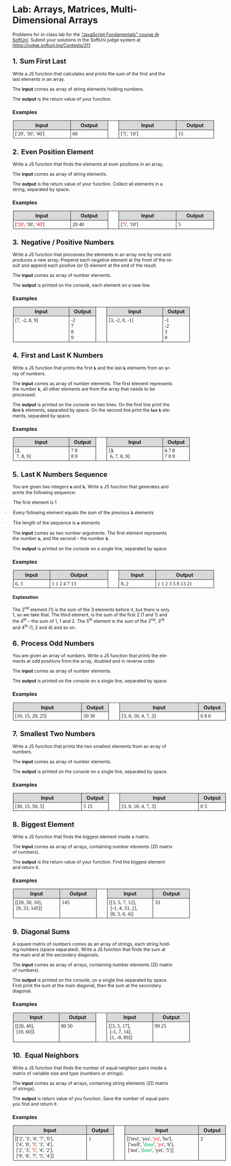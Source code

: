 <html>

<head>
<meta http-equiv=Content-Type content="text/html; charset=windows-1251">
<meta name=Generator content="Microsoft Word 14 (filtered)">

</head>

<body lang=EN-US link=blue vlink=purple>

<div class=WordSection1>

<h1>Lab: Arrays, Matrices, Multi-Dimensional Arrays</h1>

<p class=MsoNormal>Problems for in-class lab for the <a
href="https://softuni.bg/courses/javascript-fundamentals">“JavaScript
Fundamentals” course @ SoftUni</a>. Submit your solutions in the SoftUni judge
system at <a href="https://judge.softuni.bg/Contests/311">https://judge.softuni.bg/Contests/311</a>.</p>

<h2>1.<span style='font:7.0pt "Times New Roman"'>&nbsp;&nbsp; </span>Sum First
Last</h2>

<p class=MsoNormal>Write a JS function that calculates and prints the sum of
the first and the last elements in an array.</p>

<p class=MsoNormal>The <b>input</b> comes as array of string elements holding
numbers.</p>

<p class=MsoNormal>The <b>output</b> is the return value of your function.</p>

<h3>Examples</h3>

<table class=MsoTableGrid border=1 cellspacing=0 cellpadding=0 width=630
 style='width:472.6pt;margin-left:1.15pt;border-collapse:collapse;border:none'>
 <tr>
  <td width=189 valign=top style='width:141.75pt;border:solid windowtext 1.0pt;
  background:#D9D9D9;padding:2.85pt 4.25pt 2.85pt 4.25pt'>
  <p class=MsoNormal align=center style='margin:0in;margin-bottom:.0001pt;
  text-align:center;line-height:normal'><b>Input</b></p>
  </td>
  <td width=113 valign=top style='width:85.05pt;border:solid windowtext 1.0pt;
  border-left:none;background:#D9D9D9;padding:2.85pt 4.25pt 2.85pt 4.25pt'>
  <p class=MsoNormal align=center style='margin:0in;margin-bottom:.0001pt;
  text-align:center;line-height:normal'><b>Output</b></p>
  </td>
  <td width=25 rowspan=2 valign=top style='width:19.0pt;border:none;border-right:
  solid windowtext 1.0pt;padding:2.85pt 4.25pt 2.85pt 4.25pt'>
  <p class=MsoNormal align=center style='margin:0in;margin-bottom:.0001pt;
  text-align:center;line-height:normal'><b>&nbsp;</b></p>
  </td>
  <td width=189 valign=top style='width:141.75pt;border:solid windowtext 1.0pt;
  border-left:none;background:#D9D9D9;padding:2.85pt 4.25pt 2.85pt 4.25pt'>
  <p class=MsoNormal align=center style='margin:0in;margin-bottom:.0001pt;
  text-align:center;line-height:normal'><b>Input</b></p>
  </td>
  <td width=113 valign=top style='width:85.05pt;border:solid windowtext 1.0pt;
  border-left:none;background:#D9D9D9;padding:2.85pt 4.25pt 2.85pt 4.25pt'>
  <p class=MsoNormal align=center style='margin:0in;margin-bottom:.0001pt;
  text-align:center;line-height:normal'><b>Output</b></p>
  </td>
 </tr>
 <tr>
  <td width=189 valign=top style='width:141.75pt;border:solid windowtext 1.0pt;
  border-top:none;padding:2.85pt 4.25pt 2.85pt 4.25pt'>
  <p class=MsoNormal style='margin:0in;margin-bottom:.0001pt;line-height:normal'><span
  style='font-family:Consolas'>['20', '30', '40']</span></p>
  </td>
  <td width=113 valign=top style='width:85.05pt;border-top:none;border-left:
  none;border-bottom:solid windowtext 1.0pt;border-right:solid windowtext 1.0pt;
  padding:2.85pt 4.25pt 2.85pt 4.25pt'>
  <p class=MsoNormal style='margin:0in;margin-bottom:.0001pt;line-height:normal'><span
  style='font-family:Consolas'>60</span></p>
  </td>
  <td width=189 valign=top style='width:141.75pt;border-top:none;border-left:
  none;border-bottom:solid windowtext 1.0pt;border-right:solid windowtext 1.0pt;
  padding:2.85pt 4.25pt 2.85pt 4.25pt'>
  <p class=MsoNormal style='margin:0in;margin-bottom:.0001pt;line-height:normal'><span
  style='font-family:Consolas'>['5', '10']</span></p>
  </td>
  <td width=113 valign=top style='width:85.05pt;border-top:none;border-left:
  none;border-bottom:solid windowtext 1.0pt;border-right:solid windowtext 1.0pt;
  padding:2.85pt 4.25pt 2.85pt 4.25pt'>
  <p class=MsoNormal style='margin:0in;margin-bottom:.0001pt;line-height:normal'><span
  style='font-family:Consolas'>15</span></p>
  </td>
 </tr>
</table>

<h2>2.<span style='font:7.0pt "Times New Roman"'>&nbsp;&nbsp; </span>Even
Position Element</h2>

<p class=MsoNormal>Write a JS function that finds the elements at even
positions in an array.</p>

<p class=MsoNormal>The <b>input</b> comes as array of string elements.</p>

<p class=MsoNormal>The <b>output</b> is the return value of your function.
Collect all elements in a string, separated by space.</p>

<h3>Examples</h3>

<table class=MsoTableGrid border=1 cellspacing=0 cellpadding=0 width=630
 style='width:472.6pt;margin-left:1.15pt;border-collapse:collapse;border:none'>
 <tr>
  <td width=189 valign=top style='width:141.75pt;border:solid windowtext 1.0pt;
  background:#D9D9D9;padding:2.85pt 4.25pt 2.85pt 4.25pt'>
  <p class=MsoNormal align=center style='margin:0in;margin-bottom:.0001pt;
  text-align:center;line-height:normal'><b>Input</b></p>
  </td>
  <td width=113 valign=top style='width:85.05pt;border:solid windowtext 1.0pt;
  border-left:none;background:#D9D9D9;padding:2.85pt 4.25pt 2.85pt 4.25pt'>
  <p class=MsoNormal align=center style='margin:0in;margin-bottom:.0001pt;
  text-align:center;line-height:normal'><b>Output</b></p>
  </td>
  <td width=25 rowspan=2 valign=top style='width:19.0pt;border:none;border-right:
  solid windowtext 1.0pt;padding:2.85pt 4.25pt 2.85pt 4.25pt'>
  <p class=MsoNormal align=center style='margin:0in;margin-bottom:.0001pt;
  text-align:center;line-height:normal'><b>&nbsp;</b></p>
  </td>
  <td width=189 valign=top style='width:141.75pt;border:solid windowtext 1.0pt;
  border-left:none;background:#D9D9D9;padding:2.85pt 4.25pt 2.85pt 4.25pt'>
  <p class=MsoNormal align=center style='margin:0in;margin-bottom:.0001pt;
  text-align:center;line-height:normal'><b>Input</b></p>
  </td>
  <td width=113 valign=top style='width:85.05pt;border:solid windowtext 1.0pt;
  border-left:none;background:#D9D9D9;padding:2.85pt 4.25pt 2.85pt 4.25pt'>
  <p class=MsoNormal align=center style='margin:0in;margin-bottom:.0001pt;
  text-align:center;line-height:normal'><b>Output</b></p>
  </td>
 </tr>
 <tr>
  <td width=189 valign=top style='width:141.75pt;border:solid windowtext 1.0pt;
  border-top:none;padding:2.85pt 4.25pt 2.85pt 4.25pt'>
  <p class=MsoNormal style='margin:0in;margin-bottom:.0001pt;line-height:normal'><span
  style='font-family:Consolas'>['<span style='color:red'>20</span>', '30', '<span
  style='color:red'>40</span>']</span></p>
  </td>
  <td width=113 valign=top style='width:85.05pt;border-top:none;border-left:
  none;border-bottom:solid windowtext 1.0pt;border-right:solid windowtext 1.0pt;
  padding:2.85pt 4.25pt 2.85pt 4.25pt'>
  <p class=MsoNormal style='margin:0in;margin-bottom:.0001pt;line-height:normal'><span
  style='font-family:Consolas'>20 40</span></p>
  </td>
  <td width=189 valign=top style='width:141.75pt;border-top:none;border-left:
  none;border-bottom:solid windowtext 1.0pt;border-right:solid windowtext 1.0pt;
  padding:2.85pt 4.25pt 2.85pt 4.25pt'>
  <p class=MsoNormal style='margin:0in;margin-bottom:.0001pt;line-height:normal'><span
  style='font-family:Consolas'>['<span style='color:red'>5</span>', '10']</span></p>
  </td>
  <td width=113 valign=top style='width:85.05pt;border-top:none;border-left:
  none;border-bottom:solid windowtext 1.0pt;border-right:solid windowtext 1.0pt;
  padding:2.85pt 4.25pt 2.85pt 4.25pt'>
  <p class=MsoNormal style='margin:0in;margin-bottom:.0001pt;line-height:normal'><span
  style='font-family:Consolas'>5</span></p>
  </td>
 </tr>
</table>

<h2>3.<span style='font:7.0pt "Times New Roman"'>&nbsp;&nbsp; </span>Negative /
Positive Numbers</h2>

<p class=MsoNormal>Write a JS function that processes the elements in an array
one by one and produces a new array. Prepend each negative element at the front
of the result and append each positive (or 0) element at the end of the result.</p>

<p class=MsoNormal>The <b>input</b> comes as array of number elements.</p>

<p class=MsoNormal>The <b>output</b> is printed on the console, each element on
a new line.</p>

<h3>Examples</h3>

<table class=MsoTableGrid border=1 cellspacing=0 cellpadding=0 width=555
 style='width:415.9pt;margin-left:1.15pt;border-collapse:collapse;border:none'>
 <tr>
  <td width=189 valign=top style='width:141.75pt;border:solid windowtext 1.0pt;
  background:#D9D9D9;padding:2.85pt 4.25pt 2.85pt 4.25pt'>
  <p class=MsoNormal align=center style='margin:0in;margin-bottom:.0001pt;
  text-align:center;line-height:normal'><b>Input</b></p>
  </td>
  <td width=76 valign=top style='width:56.7pt;border:solid windowtext 1.0pt;
  border-left:none;background:#D9D9D9;padding:2.85pt 4.25pt 2.85pt 4.25pt'>
  <p class=MsoNormal align=center style='margin:0in;margin-bottom:.0001pt;
  text-align:center;line-height:normal'><b>Output</b></p>
  </td>
  <td width=25 rowspan=2 valign=top style='width:19.0pt;border:none;border-right:
  solid windowtext 1.0pt;padding:2.85pt 4.25pt 2.85pt 4.25pt'>
  <p class=MsoNormal align=center style='margin:0in;margin-bottom:.0001pt;
  text-align:center;line-height:normal'><b>&nbsp;</b></p>
  </td>
  <td width=189 valign=top style='width:141.75pt;border:solid windowtext 1.0pt;
  border-left:none;background:#D9D9D9;padding:2.85pt 4.25pt 2.85pt 4.25pt'>
  <p class=MsoNormal align=center style='margin:0in;margin-bottom:.0001pt;
  text-align:center;line-height:normal'><b>Input</b></p>
  </td>
  <td width=76 valign=top style='width:56.7pt;border:solid windowtext 1.0pt;
  border-left:none;background:#D9D9D9;padding:2.85pt 4.25pt 2.85pt 4.25pt'>
  <p class=MsoNormal align=center style='margin:0in;margin-bottom:.0001pt;
  text-align:center;line-height:normal'><b>Output</b></p>
  </td>
 </tr>
 <tr>
  <td width=189 valign=top style='width:141.75pt;border:solid windowtext 1.0pt;
  border-top:none;padding:2.85pt 4.25pt 2.85pt 4.25pt'>
  <p class=MsoNormal style='margin:0in;margin-bottom:.0001pt;line-height:normal'><span
  style='font-family:Consolas'>[7, -2, 8, 9]</span></p>
  </td>
  <td width=76 valign=top style='width:56.7pt;border-top:none;border-left:none;
  border-bottom:solid windowtext 1.0pt;border-right:solid windowtext 1.0pt;
  padding:2.85pt 4.25pt 2.85pt 4.25pt'>
  <p class=MsoNormal style='margin:0in;margin-bottom:.0001pt;line-height:normal'><span
  style='font-family:Consolas'>-2</span></p>
  <p class=MsoNormal style='margin:0in;margin-bottom:.0001pt;line-height:normal'><span
  style='font-family:Consolas'>7</span></p>
  <p class=MsoNormal style='margin:0in;margin-bottom:.0001pt;line-height:normal'><span
  style='font-family:Consolas'>8</span></p>
  <p class=MsoNormal style='margin:0in;margin-bottom:.0001pt;line-height:normal'><span
  style='font-family:Consolas'>9</span></p>
  </td>
  <td width=189 valign=top style='width:141.75pt;border-top:none;border-left:
  none;border-bottom:solid windowtext 1.0pt;border-right:solid windowtext 1.0pt;
  padding:2.85pt 4.25pt 2.85pt 4.25pt'>
  <p class=MsoNormal style='margin:0in;margin-bottom:.0001pt;line-height:normal'><span
  style='font-family:Consolas'>[3, -2, 0, -1]</span></p>
  </td>
  <td width=76 valign=top style='width:56.7pt;border-top:none;border-left:none;
  border-bottom:solid windowtext 1.0pt;border-right:solid windowtext 1.0pt;
  padding:2.85pt 4.25pt 2.85pt 4.25pt'>
  <p class=MsoNormal style='margin:0in;margin-bottom:.0001pt;line-height:normal'><span
  style='font-family:Consolas'>-1</span></p>
  <p class=MsoNormal style='margin:0in;margin-bottom:.0001pt;line-height:normal'><span
  style='font-family:Consolas'>-2</span></p>
  <p class=MsoNormal style='margin:0in;margin-bottom:.0001pt;line-height:normal'><span
  style='font-family:Consolas'>3</span></p>
  <p class=MsoNormal style='margin:0in;margin-bottom:.0001pt;line-height:normal'><span
  style='font-family:Consolas'>0</span></p>
  </td>
 </tr>
</table>

<h2>4.<span style='font:7.0pt "Times New Roman"'>&nbsp;&nbsp; </span>First and
Last K Numbers</h2>

<p class=MsoNormal>Write a JS function that prints the first <strong><span
style='font-family:"Calibri","sans-serif"'>k</span></strong> and the last <strong><span
style='font-family:"Calibri","sans-serif"'>k</span></strong> elements from an
array of numbers.</p>

<p class=MsoNormal>The <b>input</b> comes as array of number elements. The
first element represents the number <strong><span style='font-family:"Calibri","sans-serif"'>k</span></strong>,
all other elements are from the array that needs to be processed.</p>

<p class=MsoNormal>The <b>output</b> is printed on the console on two lines. On
the first line print the <strong><span style='font-family:"Calibri","sans-serif"'>first</span></strong>
<strong><span style='font-family:"Calibri","sans-serif"'>k</span></strong>
elements, separated by space. On the second line print the <strong><span
style='font-family:"Calibri","sans-serif"'>last</span></strong> <strong><span
style='font-family:"Calibri","sans-serif"'>k</span></strong> elements,
separated by space.</p>

<h3>Examples</h3>

<table class=MsoTableGrid border=1 cellspacing=0 cellpadding=0 width=555
 style='width:415.9pt;margin-left:1.15pt;border-collapse:collapse;border:none'>
 <tr>
  <td width=189 valign=top style='width:141.75pt;border:solid windowtext 1.0pt;
  background:#D9D9D9;padding:2.85pt 4.25pt 2.85pt 4.25pt'>
  <p class=MsoNormal align=center style='margin:0in;margin-bottom:.0001pt;
  text-align:center;line-height:normal'><b>Input</b></p>
  </td>
  <td width=76 valign=top style='width:56.7pt;border:solid windowtext 1.0pt;
  border-left:none;background:#D9D9D9;padding:2.85pt 4.25pt 2.85pt 4.25pt'>
  <p class=MsoNormal align=center style='margin:0in;margin-bottom:.0001pt;
  text-align:center;line-height:normal'><b>Output</b></p>
  </td>
  <td width=25 rowspan=2 valign=top style='width:19.0pt;border:none;border-right:
  solid windowtext 1.0pt;padding:2.85pt 4.25pt 2.85pt 4.25pt'>
  <p class=MsoNormal align=center style='margin:0in;margin-bottom:.0001pt;
  text-align:center;line-height:normal'><b>&nbsp;</b></p>
  </td>
  <td width=189 valign=top style='width:141.75pt;border:solid windowtext 1.0pt;
  border-left:none;background:#D9D9D9;padding:2.85pt 4.25pt 2.85pt 4.25pt'>
  <p class=MsoNormal align=center style='margin:0in;margin-bottom:.0001pt;
  text-align:center;line-height:normal'><b>Input</b></p>
  </td>
  <td width=76 valign=top style='width:56.7pt;border:solid windowtext 1.0pt;
  border-left:none;background:#D9D9D9;padding:2.85pt 4.25pt 2.85pt 4.25pt'>
  <p class=MsoNormal align=center style='margin:0in;margin-bottom:.0001pt;
  text-align:center;line-height:normal'><b>Output</b></p>
  </td>
 </tr>
 <tr>
  <td width=189 valign=top style='width:141.75pt;border:solid windowtext 1.0pt;
  border-top:none;padding:2.85pt 4.25pt 2.85pt 4.25pt'>
  <p class=MsoNormal style='margin:0in;margin-bottom:.0001pt;line-height:normal'><span
  style='font-family:Consolas'>[<b>2</b>,</span></p>
  <p class=MsoNormal style='margin:0in;margin-bottom:.0001pt;line-height:normal'><span
  style='font-family:Consolas'> 7, 8, 9]</span></p>
  </td>
  <td width=76 valign=top style='width:56.7pt;border-top:none;border-left:none;
  border-bottom:solid windowtext 1.0pt;border-right:solid windowtext 1.0pt;
  padding:2.85pt 4.25pt 2.85pt 4.25pt'>
  <p class=MsoNormal style='margin:0in;margin-bottom:.0001pt;line-height:normal'><span
  style='font-family:Consolas'>7 8</span></p>
  <p class=MsoNormal style='margin:0in;margin-bottom:.0001pt;line-height:normal'><span
  style='font-family:Consolas'>8 9</span></p>
  </td>
  <td width=189 valign=top style='width:141.75pt;border-top:none;border-left:
  none;border-bottom:solid windowtext 1.0pt;border-right:solid windowtext 1.0pt;
  padding:2.85pt 4.25pt 2.85pt 4.25pt'>
  <p class=MsoNormal style='margin:0in;margin-bottom:.0001pt;line-height:normal'><span
  style='font-family:Consolas'>[<b>3</b>,</span></p>
  <p class=MsoNormal style='margin:0in;margin-bottom:.0001pt;line-height:normal'><span
  style='font-family:Consolas'> 6, 7, 8, 9]</span></p>
  </td>
  <td width=76 valign=top style='width:56.7pt;border-top:none;border-left:none;
  border-bottom:solid windowtext 1.0pt;border-right:solid windowtext 1.0pt;
  padding:2.85pt 4.25pt 2.85pt 4.25pt'>
  <p class=MsoNormal style='margin:0in;margin-bottom:.0001pt;line-height:normal'><span
  style='font-family:Consolas'>6 7 8</span></p>
  <p class=MsoNormal style='margin:0in;margin-bottom:.0001pt;line-height:normal'><span
  style='font-family:Consolas'>7 8 9</span></p>
  </td>
 </tr>
</table>

<h2>5.<span style='font:7.0pt "Times New Roman"'>&nbsp;&nbsp; </span>Last K
Numbers Sequence</h2>

<p class=MsoNormal>You are given two integers <strong><span style='font-family:
"Calibri","sans-serif"'>n</span></strong> and <strong><span style='font-family:
"Calibri","sans-serif"'>k</span></strong>. Write a JS function that generates
and prints the following sequence:</p>

<p class=MsoListParagraphCxSpFirst style='text-indent:-.25in'><span
style='font-family:Symbol'>·<span style='font:7.0pt "Times New Roman"'>&nbsp;&nbsp;&nbsp;&nbsp;&nbsp;&nbsp;&nbsp;&nbsp;
</span></span>The first element is 1</p>

<p class=MsoListParagraphCxSpMiddle style='text-indent:-.25in'><span
style='font-family:Symbol'>·<span style='font:7.0pt "Times New Roman"'>&nbsp;&nbsp;&nbsp;&nbsp;&nbsp;&nbsp;&nbsp;&nbsp;
</span></span>Every following element equals the sum of the previous <strong><span
style='font-family:"Calibri","sans-serif"'>k</span></strong> elements</p>

<p class=MsoListParagraphCxSpLast style='text-indent:-.25in'><span
style='font-family:Symbol'>·<span style='font:7.0pt "Times New Roman"'>&nbsp;&nbsp;&nbsp;&nbsp;&nbsp;&nbsp;&nbsp;&nbsp;
</span></span>The length of the sequence is <strong><span style='font-family:
"Calibri","sans-serif"'>n</span></strong> elements</p>

<p class=MsoNormal>The <b>input</b> comes as two number arguments. The first
element represents the number <strong><span style='font-family:"Calibri","sans-serif"'>n</span></strong>,
and the second – the number <strong><span style='font-family:"Calibri","sans-serif"'>k</span></strong>.</p>

<p class=MsoNormal>The <b>output</b> is printed on the console on a single
line, separated by space.</p>

<h3>Examples</h3>

<table class=MsoTableGrid border=1 cellspacing=0 cellpadding=0 width=630
 style='width:472.6pt;margin-left:1.15pt;border-collapse:collapse;border:none'>
 <tr>
  <td width=113 valign=top style='width:85.05pt;border:solid windowtext 1.0pt;
  background:#D9D9D9;padding:2.85pt 4.25pt 2.85pt 4.25pt'>
  <p class=MsoNormal align=center style='margin:0in;margin-bottom:.0001pt;
  text-align:center;line-height:normal'><b>Input</b></p>
  </td>
  <td width=189 valign=top style='width:141.75pt;border:solid windowtext 1.0pt;
  border-left:none;background:#D9D9D9;padding:2.85pt 4.25pt 2.85pt 4.25pt'>
  <p class=MsoNormal align=center style='margin:0in;margin-bottom:.0001pt;
  text-align:center;line-height:normal'><b>Output</b></p>
  </td>
  <td width=25 rowspan=2 valign=top style='width:19.0pt;border:none;border-right:
  solid windowtext 1.0pt;padding:2.85pt 4.25pt 2.85pt 4.25pt'>
  <p class=MsoNormal align=center style='margin:0in;margin-bottom:.0001pt;
  text-align:center;line-height:normal'><b>&nbsp;</b></p>
  </td>
  <td width=113 valign=top style='width:85.05pt;border:solid windowtext 1.0pt;
  border-left:none;background:#D9D9D9;padding:2.85pt 4.25pt 2.85pt 4.25pt'>
  <p class=MsoNormal align=center style='margin:0in;margin-bottom:.0001pt;
  text-align:center;line-height:normal'><b>Input</b></p>
  </td>
  <td width=189 valign=top style='width:141.75pt;border:solid windowtext 1.0pt;
  border-left:none;background:#D9D9D9;padding:2.85pt 4.25pt 2.85pt 4.25pt'>
  <p class=MsoNormal align=center style='margin:0in;margin-bottom:.0001pt;
  text-align:center;line-height:normal'><b>Output</b></p>
  </td>
 </tr>
 <tr>
  <td width=113 valign=top style='width:85.05pt;border:solid windowtext 1.0pt;
  border-top:none;padding:2.85pt 4.25pt 2.85pt 4.25pt'>
  <p class=MsoNormal style='margin:0in;margin-bottom:.0001pt;line-height:normal'><span
  style='font-family:Consolas'>6, 3</span></p>
  </td>
  <td width=189 valign=top style='width:141.75pt;border-top:none;border-left:
  none;border-bottom:solid windowtext 1.0pt;border-right:solid windowtext 1.0pt;
  padding:2.85pt 4.25pt 2.85pt 4.25pt'>
  <p class=MsoNormal style='margin:0in;margin-bottom:.0001pt;line-height:normal'><span
  style='font-family:Consolas'>1 1 2 4 7 13</span></p>
  </td>
  <td width=113 valign=top style='width:85.05pt;border-top:none;border-left:
  none;border-bottom:solid windowtext 1.0pt;border-right:solid windowtext 1.0pt;
  padding:2.85pt 4.25pt 2.85pt 4.25pt'>
  <p class=MsoNormal style='margin:0in;margin-bottom:.0001pt;line-height:normal'><span
  style='font-family:Consolas'>8, 2</span></p>
  </td>
  <td width=189 valign=top style='width:141.75pt;border-top:none;border-left:
  none;border-bottom:solid windowtext 1.0pt;border-right:solid windowtext 1.0pt;
  padding:2.85pt 4.25pt 2.85pt 4.25pt'>
  <p class=MsoNormal style='margin:0in;margin-bottom:.0001pt;line-height:normal'><span
  style='font-family:Consolas'>1 1 2 3 5 8 13 21</span></p>
  </td>
 </tr>
</table>

<h4>Explanation</h4>

<p class=MsoNormal>The 2<sup>nd</sup> element (1) is the sum of the 3 elements
before it, but there is only 1, so we take that. The third element, is the sum
of the first 2 (1 and 1) and the 4<sup>th</sup> – the sum of 1, 1 and 2. The 5<sup>th</sup>
element is the sum of the 2<sup>nd</sup>, 3<sup>rd</sup> and 4<sup>th</sup> (1,
2 and 4) and so on.</p>

<h2>6.<span style='font:7.0pt "Times New Roman"'>&nbsp;&nbsp; </span>Process
Odd Numbers</h2>

<p class=MsoNormal>You are given an array of numbers. Write a JS function that
prints the elements at odd positions from the array, doubled and in reverse
order.</p>

<p class=MsoNormal>The <b>input</b> comes as array of number elements.</p>

<p class=MsoNormal>The <b>output</b> is printed on the console on a single
line, separated by space.</p>

<h3>Examples</h3>

<table class=MsoTableGrid border=1 cellspacing=0 cellpadding=0 width=668
 style='width:500.95pt;margin-left:1.15pt;border-collapse:collapse;border:none'>
 <tr>
  <td width=227 valign=top style='width:170.1pt;border:solid windowtext 1.0pt;
  background:#D9D9D9;padding:2.85pt 4.25pt 2.85pt 4.25pt'>
  <p class=MsoNormal align=center style='margin:0in;margin-bottom:.0001pt;
  text-align:center;line-height:normal'><b>Input</b></p>
  </td>
  <td width=76 valign=top style='width:56.7pt;border:solid windowtext 1.0pt;
  border-left:none;background:#D9D9D9;padding:2.85pt 4.25pt 2.85pt 4.25pt'>
  <p class=MsoNormal align=center style='margin:0in;margin-bottom:.0001pt;
  text-align:center;line-height:normal'><b>Output</b></p>
  </td>
  <td width=25 rowspan=2 valign=top style='width:19.0pt;border:none;border-right:
  solid windowtext 1.0pt;padding:2.85pt 4.25pt 2.85pt 4.25pt'>
  <p class=MsoNormal align=center style='margin:0in;margin-bottom:.0001pt;
  text-align:center;line-height:normal'><b>&nbsp;</b></p>
  </td>
  <td width=265 valign=top style='width:198.45pt;border:solid windowtext 1.0pt;
  border-left:none;background:#D9D9D9;padding:2.85pt 4.25pt 2.85pt 4.25pt'>
  <p class=MsoNormal align=center style='margin:0in;margin-bottom:.0001pt;
  text-align:center;line-height:normal'><b>Input</b></p>
  </td>
  <td width=76 valign=top style='width:56.7pt;border:solid windowtext 1.0pt;
  border-left:none;background:#D9D9D9;padding:2.85pt 4.25pt 2.85pt 4.25pt'>
  <p class=MsoNormal align=center style='margin:0in;margin-bottom:.0001pt;
  text-align:center;line-height:normal'><b>Output</b></p>
  </td>
 </tr>
 <tr>
  <td width=227 valign=top style='width:170.1pt;border:solid windowtext 1.0pt;
  border-top:none;padding:2.85pt 4.25pt 2.85pt 4.25pt'>
  <p class=MsoNormal style='margin:0in;margin-bottom:.0001pt;line-height:normal'><span
  style='font-family:Consolas'>[10, 15, 20, 25]</span></p>
  </td>
  <td width=76 valign=top style='width:56.7pt;border-top:none;border-left:none;
  border-bottom:solid windowtext 1.0pt;border-right:solid windowtext 1.0pt;
  padding:2.85pt 4.25pt 2.85pt 4.25pt'>
  <p class=MsoNormal style='margin:0in;margin-bottom:.0001pt;line-height:normal'><span
  style='font-family:Consolas'>50 30</span></p>
  </td>
  <td width=265 valign=top style='width:198.45pt;border-top:none;border-left:
  none;border-bottom:solid windowtext 1.0pt;border-right:solid windowtext 1.0pt;
  padding:2.85pt 4.25pt 2.85pt 4.25pt'>
  <p class=MsoNormal style='margin:0in;margin-bottom:.0001pt;line-height:normal'><span
  style='font-family:Consolas'>[3, 0, 10, 4, 7, 3]</span></p>
  </td>
  <td width=76 valign=top style='width:56.7pt;border-top:none;border-left:none;
  border-bottom:solid windowtext 1.0pt;border-right:solid windowtext 1.0pt;
  padding:2.85pt 4.25pt 2.85pt 4.25pt'>
  <p class=MsoNormal style='margin:0in;margin-bottom:.0001pt;line-height:normal'><span
  style='font-family:Consolas'>6 8 0</span></p>
  </td>
 </tr>
</table>

<h2>7.<span style='font:7.0pt "Times New Roman"'>&nbsp;&nbsp; </span>Smallest
Two Numbers</h2>

<p class=MsoNormal>Write a JS function that prints the two smallest elements
from an array of numbers.</p>

<p class=MsoNormal>The <b>input</b> comes as array of number elements.</p>

<p class=MsoNormal>The <b>output</b> is printed on the console on a single
line, separated by space.</p>

<h3>Examples</h3>

<table class=MsoTableGrid border=1 cellspacing=0 cellpadding=0 width=668
 style='width:500.95pt;margin-left:1.15pt;border-collapse:collapse;border:none'>
 <tr>
  <td width=227 valign=top style='width:170.1pt;border:solid windowtext 1.0pt;
  background:#D9D9D9;padding:2.85pt 4.25pt 2.85pt 4.25pt'>
  <p class=MsoNormal align=center style='margin:0in;margin-bottom:.0001pt;
  text-align:center;line-height:normal'><b>Input</b></p>
  </td>
  <td width=76 valign=top style='width:56.7pt;border:solid windowtext 1.0pt;
  border-left:none;background:#D9D9D9;padding:2.85pt 4.25pt 2.85pt 4.25pt'>
  <p class=MsoNormal align=center style='margin:0in;margin-bottom:.0001pt;
  text-align:center;line-height:normal'><b>Output</b></p>
  </td>
  <td width=25 rowspan=2 valign=top style='width:19.0pt;border:none;border-right:
  solid windowtext 1.0pt;padding:2.85pt 4.25pt 2.85pt 4.25pt'>
  <p class=MsoNormal align=center style='margin:0in;margin-bottom:.0001pt;
  text-align:center;line-height:normal'><b>&nbsp;</b></p>
  </td>
  <td width=265 valign=top style='width:198.45pt;border:solid windowtext 1.0pt;
  border-left:none;background:#D9D9D9;padding:2.85pt 4.25pt 2.85pt 4.25pt'>
  <p class=MsoNormal align=center style='margin:0in;margin-bottom:.0001pt;
  text-align:center;line-height:normal'><b>Input</b></p>
  </td>
  <td width=76 valign=top style='width:56.7pt;border:solid windowtext 1.0pt;
  border-left:none;background:#D9D9D9;padding:2.85pt 4.25pt 2.85pt 4.25pt'>
  <p class=MsoNormal align=center style='margin:0in;margin-bottom:.0001pt;
  text-align:center;line-height:normal'><b>Output</b></p>
  </td>
 </tr>
 <tr>
  <td width=227 valign=top style='width:170.1pt;border:solid windowtext 1.0pt;
  border-top:none;padding:2.85pt 4.25pt 2.85pt 4.25pt'>
  <p class=MsoNormal style='margin:0in;margin-bottom:.0001pt;line-height:normal'><span
  style='font-family:Consolas'>[30, 15, 50, 5]</span></p>
  </td>
  <td width=76 valign=top style='width:56.7pt;border-top:none;border-left:none;
  border-bottom:solid windowtext 1.0pt;border-right:solid windowtext 1.0pt;
  padding:2.85pt 4.25pt 2.85pt 4.25pt'>
  <p class=MsoNormal style='margin:0in;margin-bottom:.0001pt;line-height:normal'><span
  style='font-family:Consolas'>5 15</span></p>
  </td>
  <td width=265 valign=top style='width:198.45pt;border-top:none;border-left:
  none;border-bottom:solid windowtext 1.0pt;border-right:solid windowtext 1.0pt;
  padding:2.85pt 4.25pt 2.85pt 4.25pt'>
  <p class=MsoNormal style='margin:0in;margin-bottom:.0001pt;line-height:normal'><span
  style='font-family:Consolas'>[3, 0, 10, 4, 7, 3]</span></p>
  </td>
  <td width=76 valign=top style='width:56.7pt;border-top:none;border-left:none;
  border-bottom:solid windowtext 1.0pt;border-right:solid windowtext 1.0pt;
  padding:2.85pt 4.25pt 2.85pt 4.25pt'>
  <p class=MsoNormal style='margin:0in;margin-bottom:.0001pt;line-height:normal'><span
  style='font-family:Consolas'>0 3</span></p>
  </td>
 </tr>
</table>

<h2>8.<span style='font:7.0pt "Times New Roman"'>&nbsp;&nbsp; </span>Biggest
Element</h2>

<p class=MsoNormal>Write a JS function that finds the biggest element inside a
matrix.</p>

<p class=MsoNormal>The <b>input</b> comes as array of arrays, containing number
elements (2D matrix of numbers).</p>

<p class=MsoNormal>The <b>output</b> is the return value of your function. Find
the biggest element and return it.</p>

<h3>Examples</h3>

<table class=MsoTableGrid border=1 cellspacing=0 cellpadding=0 width=555
 style='width:415.9pt;margin-left:1.15pt;border-collapse:collapse;border:none'>
 <tr>
  <td width=151 valign=top style='width:113.4pt;border:solid windowtext 1.0pt;
  background:#D9D9D9;padding:2.85pt 4.25pt 2.85pt 4.25pt'>
  <p class=MsoNormal align=center style='margin:0in;margin-bottom:.0001pt;
  text-align:center;line-height:normal'><b>Input</b></p>
  </td>
  <td width=113 valign=top style='width:85.05pt;border:solid windowtext 1.0pt;
  border-left:none;background:#D9D9D9;padding:2.85pt 4.25pt 2.85pt 4.25pt'>
  <p class=MsoNormal align=center style='margin:0in;margin-bottom:.0001pt;
  text-align:center;line-height:normal'><b>Output</b></p>
  </td>
  <td width=25 rowspan=2 valign=top style='width:19.0pt;border:none;border-right:
  solid windowtext 1.0pt;padding:2.85pt 4.25pt 2.85pt 4.25pt'>
  <p class=MsoNormal align=center style='margin:0in;margin-bottom:.0001pt;
  text-align:center;line-height:normal'><b>&nbsp;</b></p>
  </td>
  <td width=151 valign=top style='width:113.4pt;border:solid windowtext 1.0pt;
  border-left:none;background:#D9D9D9;padding:2.85pt 4.25pt 2.85pt 4.25pt'>
  <p class=MsoNormal align=center style='margin:0in;margin-bottom:.0001pt;
  text-align:center;line-height:normal'><b>Input</b></p>
  </td>
  <td width=113 valign=top style='width:85.05pt;border:solid windowtext 1.0pt;
  border-left:none;background:#D9D9D9;padding:2.85pt 4.25pt 2.85pt 4.25pt'>
  <p class=MsoNormal align=center style='margin:0in;margin-bottom:.0001pt;
  text-align:center;line-height:normal'><b>Output</b></p>
  </td>
 </tr>
 <tr>
  <td width=151 valign=top style='width:113.4pt;border:solid windowtext 1.0pt;
  border-top:none;padding:2.85pt 4.25pt 2.85pt 4.25pt'>
  <p class=MsoNormal style='margin:0in;margin-bottom:.0001pt;line-height:normal'><span
  style='font-family:Consolas'>[[20, 50, 10],</span></p>
  <p class=MsoNormal style='margin:0in;margin-bottom:.0001pt;line-height:normal'><span
  style='font-family:Consolas'> [8, 33,&nbsp;145]]</span></p>
  </td>
  <td width=113 valign=top style='width:85.05pt;border-top:none;border-left:
  none;border-bottom:solid windowtext 1.0pt;border-right:solid windowtext 1.0pt;
  padding:2.85pt 4.25pt 2.85pt 4.25pt'>
  <p class=MsoNormal style='margin:0in;margin-bottom:.0001pt;line-height:normal'><span
  style='font-family:Consolas'>145</span></p>
  </td>
  <td width=151 valign=top style='width:113.4pt;border-top:none;border-left:
  none;border-bottom:solid windowtext 1.0pt;border-right:solid windowtext 1.0pt;
  padding:2.85pt 4.25pt 2.85pt 4.25pt'>
  <p class=MsoNormal style='margin:0in;margin-bottom:.0001pt;line-height:normal'><span
  style='font-family:Consolas'>[[3, 5, 7, 12],</span></p>
  <p class=MsoNormal style='margin:0in;margin-bottom:.0001pt;line-height:normal'><span
  style='font-family:Consolas'> [-1, 4, 33, 2],</span></p>
  <p class=MsoNormal style='margin:0in;margin-bottom:.0001pt;line-height:normal'><span
  style='font-family:Consolas'> [8, 3, 0, 4]]</span></p>
  </td>
  <td width=113 valign=top style='width:85.05pt;border-top:none;border-left:
  none;border-bottom:solid windowtext 1.0pt;border-right:solid windowtext 1.0pt;
  padding:2.85pt 4.25pt 2.85pt 4.25pt'>
  <p class=MsoNormal style='margin:0in;margin-bottom:.0001pt;line-height:normal'><span
  style='font-family:Consolas'>33</span></p>
  </td>
 </tr>
</table>

<h2>9.<span style='font:7.0pt "Times New Roman"'>&nbsp;&nbsp; </span>Diagonal
Sums</h2>

<p class=MsoNormal>A square matrix of numbers comes as an array of strings, each
string holding numbers (space separated). Write a JS function that finds the
sum at the main and at the secondary diagonals.</p>

<p class=MsoNormal>The <b>input</b> comes as array of arrays, containing number
elements (2D matrix of numbers).</p>

<p class=MsoNormal>The <b>output</b> is printed on the console, on a single
line separated by space. First print the sum at the main diagonal, then the sum
at the secondary diagonal.</p>

<h3>Examples</h3>

<table class=MsoTableGrid border=1 cellspacing=0 cellpadding=0 width=555
 style='width:415.9pt;margin-left:1.15pt;border-collapse:collapse;border:none'>
 <tr>
  <td width=151 valign=top style='width:113.4pt;border:solid windowtext 1.0pt;
  background:#D9D9D9;padding:2.85pt 4.25pt 2.85pt 4.25pt'>
  <p class=MsoNormal align=center style='margin:0in;margin-bottom:.0001pt;
  text-align:center;line-height:normal'><b>Input</b></p>
  </td>
  <td width=113 valign=top style='width:85.05pt;border:solid windowtext 1.0pt;
  border-left:none;background:#D9D9D9;padding:2.85pt 4.25pt 2.85pt 4.25pt'>
  <p class=MsoNormal align=center style='margin:0in;margin-bottom:.0001pt;
  text-align:center;line-height:normal'><b>Output</b></p>
  </td>
  <td width=25 rowspan=2 valign=top style='width:19.0pt;border:none;border-right:
  solid windowtext 1.0pt;padding:2.85pt 4.25pt 2.85pt 4.25pt'>
  <p class=MsoNormal align=center style='margin:0in;margin-bottom:.0001pt;
  text-align:center;line-height:normal'><b>&nbsp;</b></p>
  </td>
  <td width=151 valign=top style='width:113.4pt;border:solid windowtext 1.0pt;
  border-left:none;background:#D9D9D9;padding:2.85pt 4.25pt 2.85pt 4.25pt'>
  <p class=MsoNormal align=center style='margin:0in;margin-bottom:.0001pt;
  text-align:center;line-height:normal'><b>Input</b></p>
  </td>
  <td width=113 valign=top style='width:85.05pt;border:solid windowtext 1.0pt;
  border-left:none;background:#D9D9D9;padding:2.85pt 4.25pt 2.85pt 4.25pt'>
  <p class=MsoNormal align=center style='margin:0in;margin-bottom:.0001pt;
  text-align:center;line-height:normal'><b>Output</b></p>
  </td>
 </tr>
 <tr>
  <td width=151 valign=top style='width:113.4pt;border:solid windowtext 1.0pt;
  border-top:none;padding:2.85pt 4.25pt 2.85pt 4.25pt'>
  <p class=MsoNormal style='margin:0in;margin-bottom:.0001pt;line-height:normal'><span
  style='font-family:Consolas'>[[20, 40],</span></p>
  <p class=MsoNormal style='margin:0in;margin-bottom:.0001pt;line-height:normal'><span
  style='font-family:Consolas'> [10, 60]]</span></p>
  </td>
  <td width=113 valign=top style='width:85.05pt;border-top:none;border-left:
  none;border-bottom:solid windowtext 1.0pt;border-right:solid windowtext 1.0pt;
  padding:2.85pt 4.25pt 2.85pt 4.25pt'>
  <p class=MsoNormal style='margin:0in;margin-bottom:.0001pt;line-height:normal'><span
  style='font-family:Consolas'>80 50</span></p>
  </td>
  <td width=151 valign=top style='width:113.4pt;border-top:none;border-left:
  none;border-bottom:solid windowtext 1.0pt;border-right:solid windowtext 1.0pt;
  padding:2.85pt 4.25pt 2.85pt 4.25pt'>
  <p class=MsoNormal style='margin:0in;margin-bottom:.0001pt;line-height:normal'><span
  style='font-family:Consolas'>[[3, 5, 17],</span></p>
  <p class=MsoNormal style='margin:0in;margin-bottom:.0001pt;line-height:normal'><span
  style='font-family:Consolas'> [-1, 7, 14],</span></p>
  <p class=MsoNormal style='margin:0in;margin-bottom:.0001pt;line-height:normal'><span
  style='font-family:Consolas'> [1, -8, 89]]</span></p>
  </td>
  <td width=113 valign=top style='width:85.05pt;border-top:none;border-left:
  none;border-bottom:solid windowtext 1.0pt;border-right:solid windowtext 1.0pt;
  padding:2.85pt 4.25pt 2.85pt 4.25pt'>
  <p class=MsoNormal style='margin:0in;margin-bottom:.0001pt;line-height:normal'><span
  style='font-family:Consolas'>99 25</span></p>
  </td>
 </tr>
</table>

<h2>10.<span style='font:7.0pt "Times New Roman"'>&nbsp;&nbsp;&nbsp; </span>Equal
Neighbors</h2>

<p class=MsoNormal>Write a JS function that finds the number of equal neighbor
pairs inside a matrix of variable size and type (numbers or strings).</p>

<p class=MsoNormal>The <b>input</b> comes as array of arrays, containing string
elements (2D matrix of strings).</p>

<p class=MsoNormal>The <b>output</b> is return value of you function. Save the
number of equal pairs you find and return it.</p>

<h3>Examples</h3>

<table class=MsoTableGrid border=1 cellspacing=0 cellpadding=0 width=668
 style='width:500.9pt;margin-left:1.15pt;border-collapse:collapse;border:none'>
 <tr>
  <td width=246 valign=top style='width:184.25pt;border:solid windowtext 1.0pt;
  background:#D9D9D9;padding:2.85pt 4.25pt 2.85pt 4.25pt'>
  <p class=MsoNormal align=center style='margin:0in;margin-bottom:.0001pt;
  text-align:center;line-height:normal'><b>Input</b></p>
  </td>
  <td width=76 valign=top style='width:56.7pt;border:solid windowtext 1.0pt;
  border-left:none;background:#D9D9D9;padding:2.85pt 4.25pt 2.85pt 4.25pt'>
  <p class=MsoNormal align=center style='margin:0in;margin-bottom:.0001pt;
  text-align:center;line-height:normal'><b>Output</b></p>
  </td>
  <td width=25 rowspan=2 valign=top style='width:19.0pt;border:none;border-right:
  solid windowtext 1.0pt;padding:2.85pt 4.25pt 2.85pt 4.25pt'>
  <p class=MsoNormal align=center style='margin:0in;margin-bottom:.0001pt;
  text-align:center;line-height:normal'><b>&nbsp;</b></p>
  </td>
  <td width=246 valign=top style='width:184.25pt;border:solid windowtext 1.0pt;
  border-left:none;background:#D9D9D9;padding:2.85pt 4.25pt 2.85pt 4.25pt'>
  <p class=MsoNormal align=center style='margin:0in;margin-bottom:.0001pt;
  text-align:center;line-height:normal'><b>Input</b></p>
  </td>
  <td width=76 valign=top style='width:56.7pt;border:solid windowtext 1.0pt;
  border-left:none;background:#D9D9D9;padding:2.85pt 4.25pt 2.85pt 4.25pt'>
  <p class=MsoNormal align=center style='margin:0in;margin-bottom:.0001pt;
  text-align:center;line-height:normal'><b>Output</b></p>
  </td>
 </tr>
 <tr>
  <td width=246 valign=top style='width:184.25pt;border:solid windowtext 1.0pt;
  border-top:none;padding:2.85pt 4.25pt 2.85pt 4.25pt'>
  <p class=MsoNormal style='margin:0in;margin-bottom:.0001pt;line-height:normal'><span
  style='font-family:Consolas'>[['2', '3', '4', '7', '0'],</span></p>
  <p class=MsoNormal style='margin:0in;margin-bottom:.0001pt;line-height:normal'><span
  style='font-family:Consolas'> ['4', '0', '<span style='color:red'>5</span>', '3',
  '4'],</span></p>
  <p class=MsoNormal style='margin:0in;margin-bottom:.0001pt;line-height:normal'><span
  style='font-family:Consolas'> ['2', '3', '<span style='color:red'>5</span>', '4',
  '2'],</span></p>
  <p class=MsoNormal style='margin:0in;margin-bottom:.0001pt;line-height:normal'><span
  style='font-family:Consolas'> ['9', '8', '7', '5', '4']]</span></p>
  </td>
  <td width=76 valign=top style='width:56.7pt;border-top:none;border-left:none;
  border-bottom:solid windowtext 1.0pt;border-right:solid windowtext 1.0pt;
  padding:2.85pt 4.25pt 2.85pt 4.25pt'>
  <p class=MsoNormal style='margin:0in;margin-bottom:.0001pt;line-height:normal'><span
  style='font-family:Consolas'>1</span></p>
  </td>
  <td width=246 valign=top style='width:184.25pt;border-top:none;border-left:
  none;border-bottom:solid windowtext 1.0pt;border-right:solid windowtext 1.0pt;
  padding:2.85pt 4.25pt 2.85pt 4.25pt'>
  <p class=MsoNormal style='margin:0in;margin-bottom:.0001pt;line-height:normal'><span
  style='font-family:Consolas'>[['test', 'yes', '<span style='color:red'>yo</span>',
  'ho'],</span></p>
  <p class=MsoNormal style='margin:0in;margin-bottom:.0001pt;line-height:normal'><span
  style='font-family:Consolas'> ['well', '<span style='color:#00B050'>done</span>',
  '<span style='color:red'>yo</span>', '6'],</span></p>
  <p class=MsoNormal style='margin:0in;margin-bottom:.0001pt;line-height:normal'><span
  style='font-family:Consolas'> ['not', '<span style='color:#00B050'>done</span>',
  'yet', '5']]</span></p>
  </td>
  <td width=76 valign=top style='width:56.7pt;border-top:none;border-left:none;
  border-bottom:solid windowtext 1.0pt;border-right:solid windowtext 1.0pt;
  padding:2.85pt 4.25pt 2.85pt 4.25pt'>
  <p class=MsoNormal style='margin:0in;margin-bottom:.0001pt;line-height:normal'><span
  style='font-family:Consolas'>2</span></p>
  </td>
 </tr>
</table>

<p class=MsoNormal><span lang=BG>&nbsp;</span></p>

</div>

</body>

</html>
